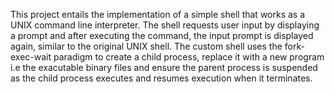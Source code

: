 This project entails the implementation of a simple shell that works as a UNIX command line interpreter. 
The shell requests user input by displaying a prompt and after executing the command, the input prompt is displayed again, similar to the original UNIX shell. The custom shell uses the fork-exec-wait paradigm to create a child process, replace it with a new program i.e the exacutable binary files and ensure the parent process is suspended as the child process executes and resumes execution when it terminates.
